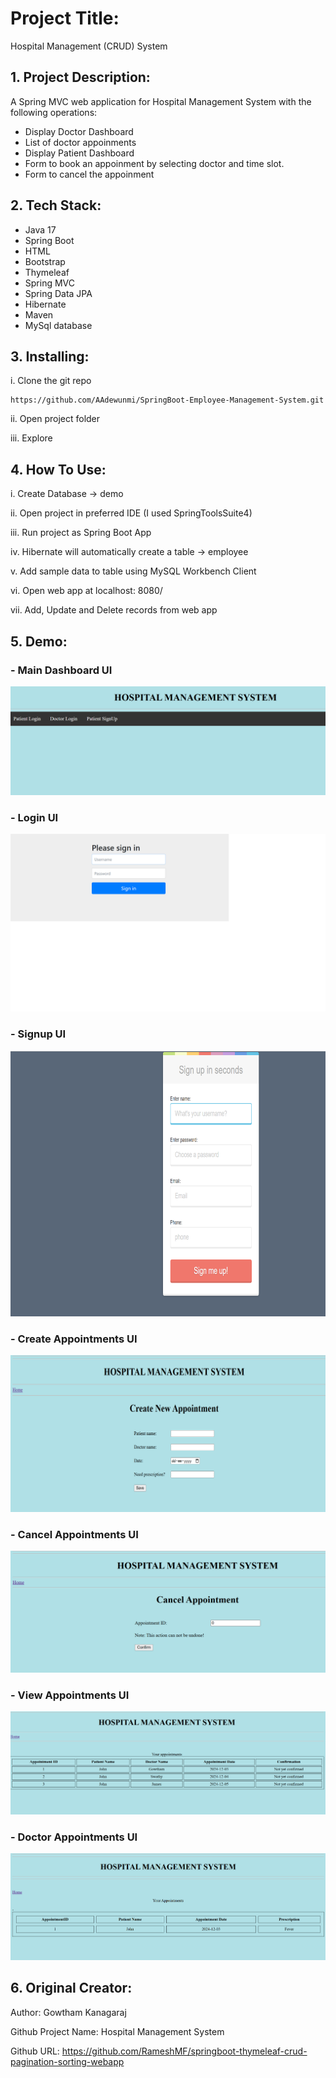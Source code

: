 # Project Title:

Hospital Management (CRUD) System

## 1. Project Description:

A Spring MVC web application for Hospital Management System with the following operations:

- Display Doctor Dashboard
- List of doctor appoinments
- Display Patient Dashboard
- Form to book an appoinment by selecting doctor and time slot.
- Form to cancel the appoinment


## 2. Tech Stack:

- Java 17
- Spring Boot
- HTML
- Bootstrap
- Thymeleaf
- Spring MVC
- Spring Data JPA
- Hibernate
- Maven 
- MySql database


## 3. Installing:

i. Clone the git repo

```
https://github.com/AAdewunmi/SpringBoot-Employee-Management-System.git
```

ii. Open project folder

iii. Explore



## 4. How To Use:

i. Create Database -> demo

ii. Open project in preferred IDE (I used SpringToolsSuite4) 

iii. Run project as Spring Boot App

iv. Hibernate will automatically create a table -> employee

v. Add sample data to table using MySQL Workbench Client

vi. Open web app at localhost: 8080/

vii. Add, Update and Delete records from web app 



## 5. Demo:

### - Main Dashboard UI

![This is an image](src/main/java/images/Main_Dashboard.png)

### - Login UI

![This is an image](src/main/java/images/Login.png)

### - Signup UI

![This is an image](src/main/java/images/Signup.png)

### - Create Appointments UI

![This is an image](src/main/java/images/Create_Appointment.png)

### - Cancel Appointments UI

![This is an image](src/main/java/images/Cancel_patient_appointments.png)

### - View Appointments UI

![This is an image](src/main/java/images/View_patients_appointments.png)

### - Doctor Appointments UI

![This is an image](src/main/java/images/Doctor_appointments.png)




## 6. Original Creator:

Author: Gowtham Kanagaraj
 
Github Project Name: Hospital Management System

Github URL: https://github.com/RameshMF/springboot-thymeleaf-crud-pagination-sorting-webapp
